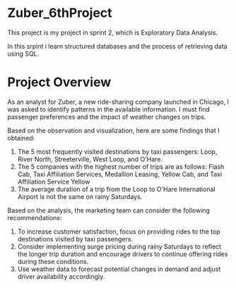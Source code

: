 # Zuber_6thProject
This project is my project in sprint 2, which is Exploratory Data Analysis.

In this srpint i learn structured databases and the process of retrieving data using SQL.

# Project Overview
As an analyst for Zuber, a new ride-sharing company launched in Chicago, I was asked to identify patterns in the available information. I must find passenger preferences and the impact of weather changes on trips.

Based on the observation and visualization, here are some findings that I obtained:
1.	The 5 most frequently visited destinations by taxi passengers: Loop, River North, Streeterville, West Loop, and O'Hare.
2.	The 5 companies with the highest number of trips are as follows: Flash Cab, Taxi Affiliation Services, Medallion Leasing, Yellow Cab, and Taxi Affiliation Service Yellow
3.	The average duration of a trip from the Loop to O'Hare International Airport is not the same on rainy Saturdays.

Based on the analysis, the marketing team can consider the following recommendations:
1.	To increase customer satisfaction, focus on providing rides to the top destinations visited by taxi passengers.
2.	Consider implementing surge pricing during rainy Saturdays to reflect the longer trip duration and encourage drivers to continue offering rides during these conditions.
3.	Use weather data to forecast potential changes in demand and adjust driver availability accordingly.
